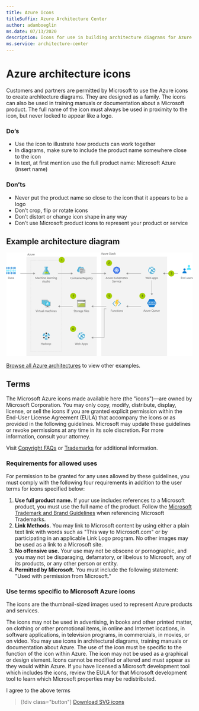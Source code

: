 ```yaml
---
title: Azure Icons
titleSuffix: Azure Architecture Center
author: adamboeglin
ms.date: 07/13/2020
description: Icons for use in building architecture diagrams for Azure
ms.service: architecture-center
---
```

# Azure architecture icons

Customers and partners are permitted by Microsoft to use the Azure icons to create architecture diagrams. They are designed as a family. The icons can also be used in training manuals or documentation about a Microsoft product. The full name of the icon must always be used in proximity to the icon, but never locked to appear like a logo.

### Do’s

* Use the icon to illustrate how products can work together
* In diagrams, make sure to include the product name somewhere close to the icon
* In text, at first mention use the full product name:  Microsoft Azure (insert name)

### Don’ts

* Never put the product name so close to the icon that it appears to be a logo
* Don’t crop, flip or rotate icons
* Don’t distort or change icon shape in any way
* Don’t use Microsoft product icons to represent your product or service

## Example architecture diagram

![Example architecture diagram showing multiple services connected together with numbered steps.](../solution-ideas/media/ai-at-the-edge.png)

[Browse all Azure architectures](/azure/architecture/browse) to view other examples.

## Terms

The Microsoft Azure icons made available here (the "icons")—are owned by Microsoft Corporation. You may only copy, modify, distribute, display, license, or sell the icons if you are granted explicit permission within the End-User License Agreement (EULA) that accompany the icons or as provided in the following guidelines. Microsoft may update these guidelines or revoke permissions at any time in its sole discretion. For more information, consult your attorney.

Visit [Copyright FAQs](https://aka.ms/copyright-faqs) or [Trademarks](https://www.microsoft.com/trademarks) for additional information.

### Requirements for allowed uses

For permission to be granted for any uses allowed by these guidelines, you must comply
with the following four requirements in addition to the user terms for icons specified below:

  1. **Use full product name.** If your use includes references to a Microsoft product, you
must use the full name of the product. Follow the [Microsoft Trademark and Brand
Guidelines](https://aka.ms/trademarks-usage) when referencing Microsoft Trademarks.
  2. **Link Methods.** You may link to Microsoft content by using either a plain text link
with words such as "This way to Microsoft.com" or by participating in an applicable
Link Logo program. No other images may be used as a link to a Microsoft site.
  3. **No offensive use.** Your use may not be obscene or pornographic, and you may not
be disparaging, defamatory, or libelous to Microsoft, any of its products, or any other
person or entity.
  4. **Permitted by Microsoft.** You must include the following statement: "Used with
permission from Microsoft."

### Use terms specific to Microsoft Azure icons

The icons are the thumbnail-sized images used to represent Azure products and services.

The icons may not be used in advertising, in books and other printed matter, on clothing or other promotional items, in online and Internet locations, in software applications, in television programs, in commercials, in movies, or on video. You may use icons in architectural diagrams, training manuals or documentation about Azure. The use of the icon must be specific to the function of the icon within Azure. The icon may not be used as a graphical or design element. Icons cannot be modified or altered and must appear as they would within Azure. If you have licensed a Microsoft development tool which includes the icons, review the EULA for that Microsoft development tool to learn which Microsoft properties may be redistributed.

<div id="consent-checkbox">
I agree to the above terms
</div>

 > [!div class="button"]
 > [Download SVG icons](https://arch-center.azureedge.net/icons/Azure_Public_Service_Icons_V1.zip)
